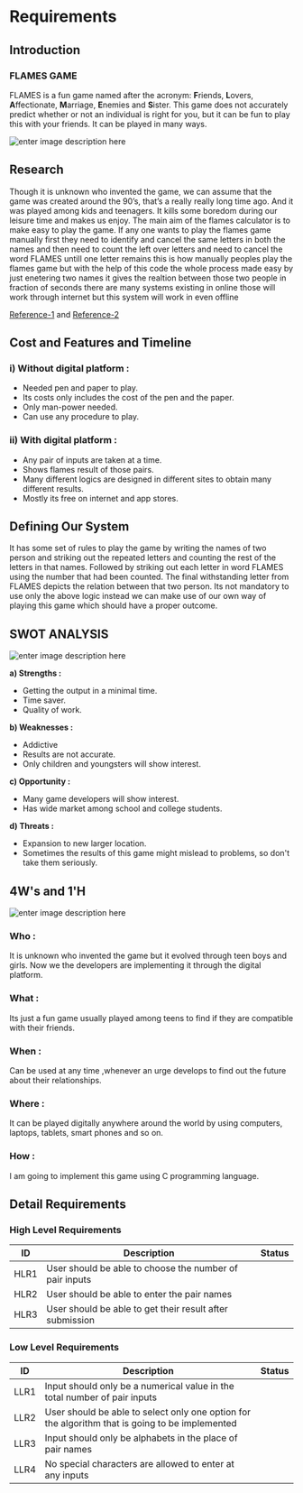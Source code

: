 
# Requirements
## Introduction
### FLAMES GAME

FLAMES is a fun game named after the acronym: 
**F**riends, **L**overs, **A**ffectionate, **M**arriage, **E**nemies and **S**ister.
This game does not accurately predict whether or not an individual is right for you, but it can be fun to play this with your friends.
It can be played in many ways.

![enter image description here](https://media.geeksforgeeks.org/wp-content/uploads/20210119130038/Screenshot264.png)

## Research
Though it is unknown who invented the game, we can assume that the game was created around the 90’s, that’s a really really long time ago. And it was played among kids and teenagers. It kills some boredom during our leisure time and makes us enjoy.
The main aim of the flames calculator is to make easy to play the game. If any one wants to play the flames game manually first they need to identify and cancel the same letters in both the names and then need to count the left over letters and need to cancel the word FLAMES untill one letter remains this is how manually peoples play the flames game but with the help of this code the whole process made easy by just enetering two names it gives the realtion between those two people in fraction of seconds
there are many systems existing in online those will work through internet but this system will work in even offline

[Reference-1](https://www.kudadam.com/blog/the-flames-game)
and
[Reference-2](https://www.wikihow.com/Play-%22Flame%22)

## Cost and Features and Timeline
### i) Without digital platform :
 - Needed pen and paper to play.
 - Its costs only includes the cost of the pen and the paper. 
 - Only man-power needed.
 - Can use any procedure to play.
### ii) With digital platform :
 - Any pair of inputs are taken at a time.
 - Shows flames result of those pairs.
 - Many different logics are designed in different sites to obtain many different results.
 - Mostly its free on internet and app stores.
## Defining Our System
It has some set of rules to play the game by writing the names of two person and striking out the repeated letters and counting the rest of the letters in that names. Followed by striking out each letter in word FLAMES using the number that had been counted. The final withstanding letter from FLAMES depicts the relation between that two person. 
Its not mandatory to use only the above logic instead we can make use of our own way of playing this game which should have a proper outcome.

## SWOT ANALYSIS
![enter image description here](https://www.rhythmsystems.com/hs-fs/hubfs/iStock-1134293632.jpg?width=325&name=iStock-1134293632.jpg)

**a) Strengths :**
 - Getting the output in a minimal time.
 - Time saver.
 - Quality of work.
 
**b) Weaknesses :**
 - Addictive
 - Results are not accurate.
 - Only children and youngsters will show interest.

**c) Opportunity :**
 - Many game developers will show interest.
 - Has wide market among school and college students.

**d) Threats :**
 - Expansion to new larger location.
 - Sometimes the results of this game might mislead to problems, so don't take them seriously.

## 4W's and 1'H
![enter image description here](https://www.webomates.com/wp-content/uploads/2018/10/software-testing.jpg)
### Who :
It is unknown who invented the game but it evolved through teen boys and girls. Now we the developers are implementing it through the digital platform.

### What :
Its just a fun game usually played among teens to find if they are compatible with their friends.

### When :
Can be used at any time ,whenever an urge develops to find out the future about their relationships.

### Where :
It can be played digitally anywhere around the world by using computers, laptops, tablets, smart phones and so on.

### How :
I am going to implement this game using C programming language.

## Detail Requirements

### High Level Requirements

| ID   	| Description                                                                      	|Status|
|------	|----------------------------------------------------------------------------------	|------|
| HLR1 	| User should be able to choose the number of pair inputs                          	|      |
| HLR2 	| User should be able to enter the pair names                                       |      |
| HLR3 	| User should be able to get their result after submission                         	|      |
### Low Level Requirements
| ID    	| Description                                                                                                 	|Status|
|-------	|-------------------------------------------------------------------------------------------------------------	|------|
| LLR1  	| Input should only be a numerical value in the total number of pair inputs                                   	|      |
| LLR2  	| User should be able to select only one option for the algorithm that is going to be implemented             	|      |
| LLR3  	| Input should only be alphabets in the place of pair names                                                   	|      |
| LLR4  	| No special characters are allowed to enter at any inputs                                                    	|      |





